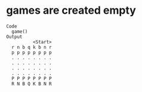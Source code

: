 # games are created empty

    Code
      game()
    Output
              <Start>
      r n b q k b n r
      p p p p p p p p
      . . . . . . . .
      . . . . . . . .
      . . . . . . . .
      . . . . . . . .
      P P P P P P P P
      R N B Q K B N R

